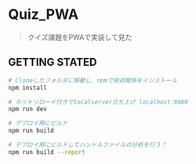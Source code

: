 # Quiz_PWA

> クイズ課題をPWAで実装して見た


## GETTING STATED

``` bash
# Cloneしたフォルダに移動し、npmで依存関係をインストール
npm install

# ホットリロード付きでlocalserver立ち上げ localhost:8080
npm run dev

# デプロイ用にビルド
npm run build

# デプロイ用にビルドしてハンドルファイルの分析を行う？
npm run build --report
```